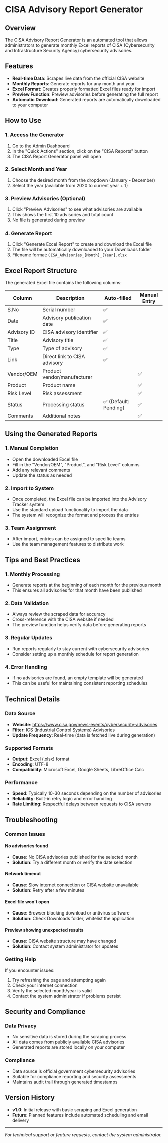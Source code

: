 # CISA Advisory Report Generator

## Overview
The CISA Advisory Report Generator is an automated tool that allows administrators to generate monthly Excel reports of CISA (Cybersecurity and Infrastructure Security Agency) cybersecurity advisories.

## Features
- **Real-time Data**: Scrapes live data from the official CISA website
- **Monthly Reports**: Generate reports for any month and year
- **Excel Format**: Creates properly formatted Excel files ready for import
- **Preview Function**: Preview advisories before generating the full report
- **Automatic Download**: Generated reports are automatically downloaded to your computer

## How to Use

### 1. Access the Generator
1. Go to the Admin Dashboard
2. In the "Quick Actions" section, click on the "CISA Reports" button
3. The CISA Report Generator panel will open

### 2. Select Month and Year
1. Choose the desired month from the dropdown (January - December)
2. Select the year (available from 2020 to current year + 1)

### 3. Preview Advisories (Optional)
1. Click "Preview Advisories" to see what advisories are available
2. This shows the first 10 advisories and total count
3. No file is generated during preview

### 4. Generate Report
1. Click "Generate Excel Report" to create and download the Excel file
2. The file will be automatically downloaded to your Downloads folder
3. Filename format: `CISA_Advisories_[Month]_[Year].xlsx`

## Excel Report Structure
The generated Excel file contains the following columns:

| Column | Description | Auto-filled | Manual Entry |
|--------|-------------|-------------|--------------|
| S.No | Serial number | ✅ | |
| Date | Advisory publication date | ✅ | |
| Advisory ID | CISA advisory identifier | ✅ | |
| Title | Advisory title | ✅ | |
| Type | Type of advisory | ✅ | |
| Link | Direct link to CISA advisory | ✅ | |
| Vendor/OEM | Product vendor/manufacturer | | ✅ |
| Product | Product name | | ✅ |
| Risk Level | Risk assessment | | ✅ |
| Status | Processing status | ✅ (Default: Pending) | ✅ |
| Comments | Additional notes | | ✅ |

## Using the Generated Reports

### 1. Manual Completion
- Open the downloaded Excel file
- Fill in the "Vendor/OEM", "Product", and "Risk Level" columns
- Add any relevant comments
- Update the status as needed

### 2. Import to System
- Once completed, the Excel file can be imported into the Advisory Tracker system
- Use the standard upload functionality to import the data
- The system will recognize the format and process the entries

### 3. Team Assignment
- After import, entries can be assigned to specific teams
- Use the team management features to distribute work

## Tips and Best Practices

### 1. Monthly Processing
- Generate reports at the beginning of each month for the previous month
- This ensures all advisories for that month have been published

### 2. Data Validation
- Always review the scraped data for accuracy
- Cross-reference with the CISA website if needed
- The preview function helps verify data before generating reports

### 3. Regular Updates
- Run reports regularly to stay current with cybersecurity advisories
- Consider setting up a monthly schedule for report generation

### 4. Error Handling
- If no advisories are found, an empty template will be generated
- This can be useful for maintaining consistent reporting schedules

## Technical Details

### Data Source
- **Website**: https://www.cisa.gov/news-events/cybersecurity-advisories
- **Filter**: ICS (Industrial Control Systems) Advisories
- **Update Frequency**: Real-time (data is fetched live during generation)

### Supported Formats
- **Output**: Excel (.xlsx) format
- **Encoding**: UTF-8
- **Compatibility**: Microsoft Excel, Google Sheets, LibreOffice Calc

### Performance
- **Speed**: Typically 10-30 seconds depending on the number of advisories
- **Reliability**: Built-in retry logic and error handling
- **Rate Limiting**: Respectful delays between requests to CISA servers

## Troubleshooting

### Common Issues

#### No advisories found
- **Cause**: No CISA advisories published for the selected month
- **Solution**: Try a different month or verify the date selection

#### Network timeout
- **Cause**: Slow internet connection or CISA website unavailable
- **Solution**: Retry after a few minutes

#### Excel file won't open
- **Cause**: Browser blocking download or antivirus software
- **Solution**: Check Downloads folder, whitelist the application

#### Preview showing unexpected results
- **Cause**: CISA website structure may have changed
- **Solution**: Contact system administrator for updates

### Getting Help
If you encounter issues:
1. Try refreshing the page and attempting again
2. Check your internet connection
3. Verify the selected month/year is valid
4. Contact the system administrator if problems persist

## Security and Compliance

### Data Privacy
- No sensitive data is stored during the scraping process
- All data comes from publicly available CISA advisories
- Generated reports are stored locally on your computer

### Compliance
- Data source is official government cybersecurity advisories
- Suitable for compliance reporting and security assessments
- Maintains audit trail through generated timestamps

## Version History
- **v1.0**: Initial release with basic scraping and Excel generation
- **Future**: Planned features include automated scheduling and email delivery

---

*For technical support or feature requests, contact the system administrator.*
